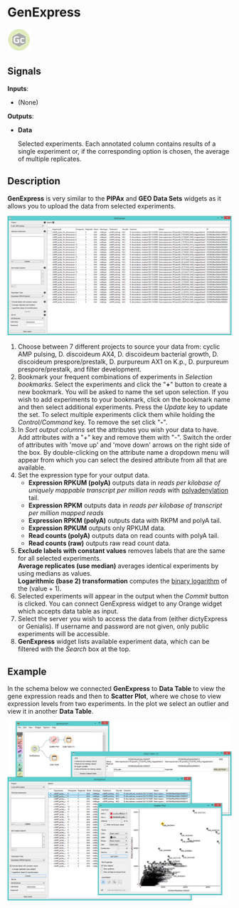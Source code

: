 GenExpress
==========

![Widget icon](icons/genexpress.png)

Signals
-------

**Inputs**:

- (None)

**Outputs**:

- **Data**

  Selected experiments. Each annotated column contains results
  of a single experiment or, if the corresponding option is
  chosen, the average of multiple replicates.

Description
-----------

**GenExpress** is very similar to the **PIPAx** and **GEO Data Sets** widgets as it allows you to upload the data from selected experiments.

![GenExpress widget](images/GenExpress1-stamped.png)

1. Choose between 7 different projects to source your data from: cyclic AMP pulsing, D. discoideum AX4,
   D. discoideum bacterial growth, D. discoideum prespore/prestalk, D. purpureum AX1 on K.p., D. purpureum
   prespore/prestalk, and filter development.
2. Bookmark your frequent combinations of experiments in *Selection bookmarks*.
   Select the experiments and click the "**+**" button to create a new bookmark. You will be asked to name the
   set upon selection. If you wish to add experiments to your bookmark, click on the bookmark name and then select
   additional experiments. Press the *Update* key to update the set. To select multiple experiments click them while holding 
   the *Control/Command* key. To remove the set click "**-**".
3. In *Sort output columns* set the attributes you wish your data to have. Add attributes with a "+" key and remove them
   with "-". Switch the order of attributes with 'move up' and 'move down' arrows on the right side of the box. By
   double-clicking on the attribute name a dropdown menu will appear from which you can select the desired attribute
   from all that are available.
4. Set the expression type for your output data.
   - **Expression RPKUM (polyA)** outputs data in *reads per kilobase of uniquely mappable transcript per million reads*
   with [polyadenylation](https://en.wikipedia.org/wiki/Polyadenylation) tail.
   - **Expression RPKM** outputs data in *reads per kilobase of transcript per million mapped reads*
   - **Expression RPKM (polyA)** outputs data with RKPM and polyA tail.
   - **Expression RPKUM** outputs only RPKUM data.
   - **Read counts (polyA)** outputs data on read counts with polyA tail.
   - **Read counts (raw)** outputs raw read count data.
5. **Exclude labels with constant values** removes labels that are the same for all selected experiments.<br>
   **Average replicates (use median)** averages identical experiments by using medians as values.<br>
   **Logarithmic (base 2) transformation** computes the [binary logarithm](https://en.wikipedia.org/wiki/Binary_logarithm) of     the (value + 1).
6. Selected experiments will appear in the output when the *Commit* button is clicked. You can connect 
   GenExpress widget to any Orange widget which accepts data table as input.
7. Select the server you wish to access the data from (either dictyExpress or Genialis). If username and password are not       given, only public experiments will be accessible.
8. **GenExpress** widget lists available experiment data, which can be filtered with the *Search* box at the top.

Example
-------

In the schema below we connected **GenExpress** to **Data Table** to view the gene expression reads
and then to **Scatter Plot**, where we chose to view expression levels from two experiments. In the plot
we select an outlier and view it in another **Data Table**.

<img src="images/GenExpress-Example.png" alt="image" width="600">

